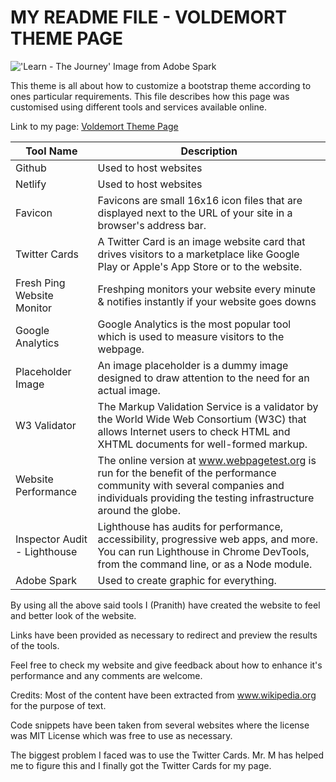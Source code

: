 # MY README FILE - VOLDEMORT THEME PAGE

!['Learn - The Journey' Image from Adobe Spark](https://cdn.cp.adobe.io/content/2/dcx/70adda06-0bc5-43a6-ad98-29b5b79f6983/rendition/preview.jpg/version/0/format/jpg/dimension/width/size/1200)

This theme is all about how to customize a bootstrap theme according to ones particular requirements. This file describes how this page was customised using different tools and services available online.

Link to my page:   [Voldemort Theme Page](https://gaddampranith.github.io/quickmark4/vm.html)

| Tool Name | Description |
| ----------- | ----------- |
| Github | Used to host websites |
| Netlify | Used to host websites |
| Favicon | Favicons are small 16x16 icon files that are displayed next to the URL of your site in a browser's address bar. |
| Twitter Cards | A Twitter Card is an image website card that drives visitors to a marketplace like Google Play or Apple's App Store or to the website. |
| Fresh Ping Website Monitor | Freshping monitors your website every minute & notifies instantly if your website goes downs |
| Google Analytics | Google Analytics is the most popular tool which is used to measure  visitors to the webpage. |
| Placeholder Image | An image placeholder is a dummy image designed to draw attention to the need for an actual image. |
| W3 Validator | The Markup Validation Service is a validator by the World Wide Web Consortium (W3C) that allows Internet users to check HTML and XHTML documents for well-formed markup. |
| Website Performance | The online version at www.webpagetest.org is run for the benefit of the performance community with several companies and individuals providing the testing infrastructure around the globe. |
| Inspector Audit - Lighthouse | Lighthouse has audits for performance, accessibility, progressive web apps, and more. You can run Lighthouse in Chrome DevTools, from the command line, or as a Node module. |
| Adobe Spark | Used to create graphic for everything. |

By using all the above said tools I (Pranith) have created the website to feel and better look of the website.

Links have been provided as necessary to redirect and preview the results of the tools.

Feel free to check my website and give feedback about how to enhance it's performance and any comments are welcome.


Credits:
Most of the content have been extracted from www.wikipedia.org for the purpose of text.

Code snippets have been taken from several websites where the license was MIT License which was free to use as necessary.

The biggest problem I faced was to use the Twitter Cards. Mr. M has helped me to figure this and I finally got the Twitter Cards for my page.